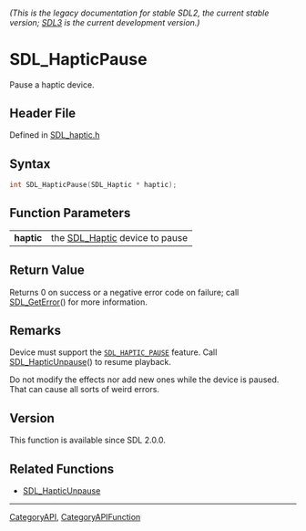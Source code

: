 ###### (This is the legacy documentation for stable SDL2, the current stable version; [SDL3](https://wiki.libsdl.org/SDL3/) is the current development version.)
# SDL_HapticPause

Pause a haptic device.

## Header File

Defined in [SDL_haptic.h](https://github.com/libsdl-org/SDL/blob/SDL2/include/SDL_haptic.h)

## Syntax

```c
int SDL_HapticPause(SDL_Haptic * haptic);

```

## Function Parameters

|                |                                              |
| -------------- | -------------------------------------------- |
| **haptic**     | the [SDL_Haptic](SDL_Haptic) device to pause |

## Return Value

Returns 0 on success or a negative error code on failure; call
[SDL_GetError](SDL_GetError)() for more information.

## Remarks

Device must support the [`SDL_HAPTIC_PAUSE`](SDL_HAPTIC_PAUSE) feature.
Call [SDL_HapticUnpause](SDL_HapticUnpause)() to resume playback.

Do not modify the effects nor add new ones while the device is paused. That
can cause all sorts of weird errors.

## Version

This function is available since SDL 2.0.0.

## Related Functions

* [SDL_HapticUnpause](SDL_HapticUnpause)

----
[CategoryAPI](CategoryAPI), [CategoryAPIFunction](CategoryAPIFunction)


